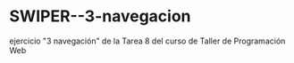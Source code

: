 # SWIPER--3-navegacion
ejercicio "3 navegación" de la Tarea 8 del curso de Taller de Programación Web
